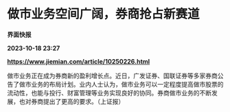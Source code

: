 # 做市业务空间广阔，券商抢占新赛道
**界面快报**

**2023-10-18 23:27**

**https://www.jiemian.com/article/10250226.html**

做市业务正在成为券商新的盈利增长点。近日，广发证券、国联证券等多家券商公告了做市业务的布局计划。业内人士认为，做市业务可以一定程度提高做市股票的流动性，也能与投行、财富管理等业务实现良好的协同。券商做市业务的不断发展，也对券商提出了更高的要求。（上证报）